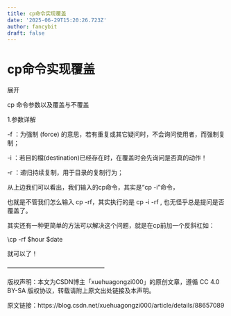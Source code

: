 ```yaml
---
title: cp命令实现覆盖
date: '2025-06-29T15:20:26.723Z'
author: fancybit
draft: false
---
```

<div class="header"><h1 class="single-title animate__animated animate__pulse animate__faster">cp命令实现覆盖</h1></div>

<div class="content" id="content"><p>展开</p><p>cp 命令参数以及覆盖与不覆盖</p><p>1.参数详解</p><p>-f&nbsp;：为强制 (force) 的意思，若有重复或其它疑问时，不会询问使用者，而强制复制；</p><p>-i&nbsp;：若目的檔(destination)已经存在时，在覆盖时会先询问是否真的动作！</p><p>-r&nbsp;：递归持续复制，用于目录的复制行为；</p><p>从上边我们可以看出，我们输入的cp命令，其实是“cp -i”命令，</p><p>也就是不管我们怎么输入 cp -rf，其实执行的是 cp -i -rf , 也无怪乎总是提问是否覆盖了。</p><p>其实还有一种更简单的方法可以解决这个问题，就是在cp前加一个反斜杠如：</p><p>\cp -rf $hour $date</p><p>就可以了！</p><p>————————————————</p><p>版权声明：本文为CSDN博主「xuehuagongzi000」的原创文章，遵循 CC 4.0 BY-SA 版权协议，转载请附上原文出处链接及本声明。</p><p>原文链接：https://blog.csdn.net/xuehuagongzi000/article/details/88657089</p><!-- raw HTML omitted --></div>

